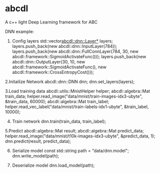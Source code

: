 # abcdl
A c++ light Deep Learning framework for ABC

DNN example:

1. Config layers
  std::vector<abcdl::dnn::Layer*> layers;
  layers.push_back(new abcdl::dnn::InputLayer(784));
  layers.push_back(new abcdl::dnn::FullConnLayer(784, 30, new abcdl::framework::SigmoidActivateFunc()));
  layers.push_back(new abcdl::dnn::OutputLayer(30, 10, new abcdl::framework::SigmoidActivateFunc(), new abcdl::framework::CrossEntropyCost()));

2.Initailize Network
  abcdl::dnn::DNN dnn;
  dnn.set_layers(layers);

3.Load training data
  abcdl::utils::MnistHelper<real> helper;
  abcdl::algebra::Mat train_data;
  helper.read_image("data/mnist/train-images-idx3-ubyte", &train_data, 60000);
  abcdl::algebra::Mat train_label;
  helper.read_vec_label("data/mnist/train-labels-idx1-ubyte", &train_label, 10000);
  
4. Train network
  dnn.train(train_data, train_label);

5.Predict
  abcdl::algebra::Mat result;
  abcdl::algebra::Mat predict_data;
  helper.read_image("data/mnist/t10k-images-idx3-ubyte", &predict_data, 1);
  dnn.predict(result, predict_data);

6. Serialize model
  const std::string path = "data/dnn.model";
  dnn.write_model(path);

7. Deserialize model
  dnn.load_model(path);
